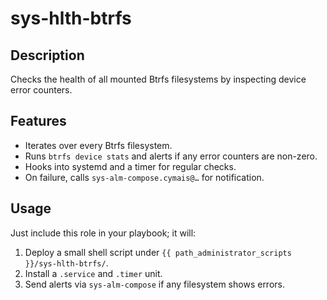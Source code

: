 # sys-hlth-btrfs

## Description
Checks the health of all mounted Btrfs filesystems by inspecting device error counters.

## Features
- Iterates over every Btrfs filesystem.
- Runs `btrfs device stats` and alerts if any error counters are non-zero.
- Hooks into systemd and a timer for regular checks.
- On failure, calls `sys-alm-compose.cymais@…` for notification.

## Usage
Just include this role in your playbook; it will:
1. Deploy a small shell script under `{{ path_administrator_scripts }}/sys-hlth-btrfs/`.
2. Install a `.service` and `.timer` unit.
3. Send alerts via `sys-alm-compose` if any filesystem shows errors.
